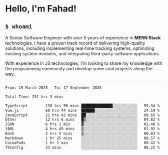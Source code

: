 <h1>Hello, I'm Fahad!</h1>

<h2><code>$ whoami</code></h2>

A Senior Software Engineer with over 5 years of experience in **MERN Stack** technologies. I have a proven track record of delivering high-quality solutions, including implementing real-time tracking systems, optimizing existing system modules, and integrating third-party software applications.

With experience in JS technologies, I'm looking to share my knowledge with the programming community and develop some cool projects along the way.

---

<!--START_SECTION:waka-->

```txt
From: 19 March 2025 - To: 17 September 2025

Total Time: 251 hrs 3 mins

TypeScript        138 hrs 56 mins ██████████████░░░░░░░░░░░   55.34 %
Vue.js            60 hrs 44 mins  ██████░░░░░░░░░░░░░░░░░░░   24.19 %
JavaScript        21 hrs 42 mins  ██░░░░░░░░░░░░░░░░░░░░░░░   08.65 %
Other             12 hrs 6 mins   █▒░░░░░░░░░░░░░░░░░░░░░░░   04.82 %
JSON              6 hrs 1 min     ▓░░░░░░░░░░░░░░░░░░░░░░░░   02.40 %
YAML              4 hrs 49 mins   ▒░░░░░░░░░░░░░░░░░░░░░░░░   01.92 %
Bash              2 hrs 5 mins    ▒░░░░░░░░░░░░░░░░░░░░░░░░   00.83 %
Markdown          1 hr 25 mins    ░░░░░░░░░░░░░░░░░░░░░░░░░   00.57 %
CocoaPods         1 hr 1 min      ░░░░░░░░░░░░░░░░░░░░░░░░░   00.41 %
TSConfig          33 mins         ░░░░░░░░░░░░░░░░░░░░░░░░░   00.22 %
```

<!--END_SECTION:waka-->

<!--
**heyFahad/heyFahad** is a ✨ _special_ ✨ repository because its `README.md` (this file) appears on your GitHub profile.

Here are some ideas to get you started:

- 🔭 I’m currently working on ...
- 🌱 I’m currently learning ...
- 👯 I’m looking to collaborate on ...
- 🤔 I’m looking for help with ...
- 💬 Ask me about ...
- 📫 How to reach me: ...
- 😄 Pronouns: ...
- ⚡ Fun fact: ...
-->
